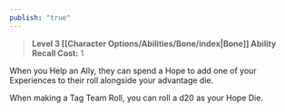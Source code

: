 ```yaml
---
publish: "true"
---
```

> **Level 3 [[Character Options/Abilities/Bone/index|Bone]] Ability**
> **Recall Cost:** 1

When you Help an Ally, they can spend a Hope to add one of your Experiences to their roll alongside your advantage die.

When making a Tag Team Roll, you can roll a d20 as your Hope Die.
